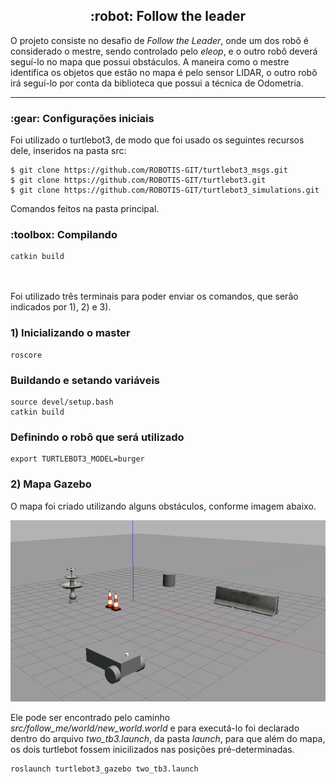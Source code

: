 <h2 align="center"> :robot: Follow the leader </h2>

O projeto consiste no desafio de <i>Follow the Leader</i>, onde um dos robô é considerado o mestre, sendo controlado pelo <i>eleop</i>, e o outro robô deverá seguí-lo 
no mapa que possui obstáculos. A maneira como o mestre identifica os objetos que estão no mapa é pelo sensor LIDAR, o outro robô irá seguí-lo por conta da biblioteca que possui a técnica de Odometria.
_________________________________________________________________________________________________________________

<h3>:gear: Configurações iniciais </h3>

Foi utilizado o turtlebot3, de modo que foi usado os seguintes recursos dele, inseridos na pasta src:
```
$ git clone https://github.com/ROBOTIS-GIT/turtlebot3_msgs.git
$ git clone https://github.com/ROBOTIS-GIT/turtlebot3.git
$ git clone https://github.com/ROBOTIS-GIT/turtlebot3_simulations.git
```

Comandos feitos na pasta principal.

<h3>:toolbox: Compilando</h3>

```
catkin build
```

<br><br>Foi utilizado três terminais para poder enviar os comandos, que serão indicados por 1), 2) e 3).

<h3>1) Inicializando o master</h3>

```
roscore
```

<h3>Buildando e setando variáveis</h3>

```
source devel/setup.bash
catkin build
```

<h3>Definindo o robô que será utilizado</h3>

```
export TURTLEBOT3_MODEL=burger
```


<h3>2) Mapa Gazebo</h3>

O mapa foi criado utilizando alguns obstáculos, conforme imagem abaixo. 

<img src="src/follow_me/world/mapa.png" alt="Gazebo Map"/>

Ele pode ser encontrado pelo caminho <i>src/follow_me/world/new_world.world</i> e para executá-lo foi declarado dentro do arquivo <i>two_tb3.launch</i>, da pasta <i>launch</i>, para que além do mapa, os dois turtlebot fossem inicilizados nas posições pré-determinadas.

```
roslaunch turtlebot3_gazebo two_tb3.launch
```

